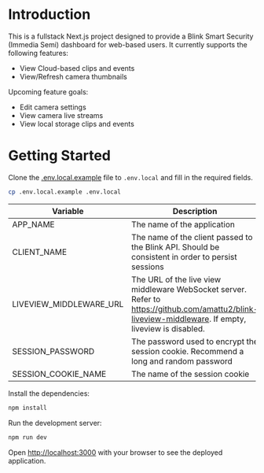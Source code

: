 # Introduction

This is a fullstack Next.js project designed to provide a Blink Smart Security
(Immedia Semi) dashboard for web-based users. It currently supports the following
features:

- View Cloud-based clips and events
- View/Refresh camera thumbnails

Upcoming feature goals:

- Edit camera settings
- View camera live streams
- View local storage clips and events

# Getting Started

Clone the [.env.local.example](.env.local.example) file to `.env.local` and fill
in the required fields.

```bash
cp .env.local.example .env.local
```

| Variable | Description |
| --- | --- |
|APP_NAME|The name of the application|
|CLIENT_NAME|The name of the client passed to the Blink API. Should be consistent in order to persist sessions|
|LIVEVIEW_MIDDLEWARE_URL|The URL of the live view middleware WebSocket server. Refer to <https://github.com/amattu2/blink-liveview-middleware>. If empty, liveview is disabled.|
|SESSION_PASSWORD|The password used to encrypt the session cookie. Recommend a long and random password|
|SESSION_COOKIE_NAME|The name of the session cookie|

Install the dependencies:

```bash
npm install
```

Run the development server:

```bash
npm run dev
```

Open [http://localhost:3000](http://localhost:3000) with your browser to see the
deployed application.
